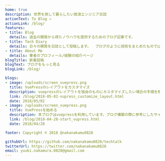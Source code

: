 ```yaml
---
home: true
description: 世界を旅して暮らしたい放浪エンジニア日誌
actionText: To Blog →
actionLink: /blog/
features:
- title: Blog
  details: 過去の開発から得たノウハウを提供するためのブログ記事です。
- title: Tech Diary
  details: 日々の開発を日誌として投稿します。  ブログのように技術をまとめたものではなく、ポエムであったり技術メモを蓄積していくものです。
- title: About Me
  details: 筆者のプロフィール/経験の紹介ページ
blogTitle: 新着投稿
blogText: ブログをもっと見る
blogLink: /blog/

blogs:
- image: /uploads/screen_vuepress.png
  title: VuePressのレイアウトをカスタマイズ
  description: vuepressのレイアウトを独自のものにカスタマイズしたい場合の手順を簡単にまとめます
  link: /blog/2018-05-02-vupress_customize_layout.html
  date: 2018/05/02
- image: /uploads/screen_vuepress.png
  title: VuePressを始める
  description: 本ブログはvuepressを利用しています。ブログ構築の際に参考にしたサイトなど参考文献としてまとめます
  link: /blog/2018-04-28-start_vupress.html
  date: 2018/04/28

footer: Copyright © 2018 @nakanakamu0828

githubUrl: https://github.com/nakanakamu0828/techtalk
twitterUrl: https://twitter.com/nakanakamu0828
email: yuuki.nakamura.0828@gmail.com
---
```


<TwitterTimeline/>
